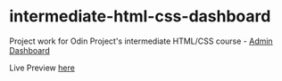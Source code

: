 # intermediate-html-css-dashboard
Project work for Odin Project's intermediate HTML/CSS course - [Admin Dashboard](https://www.theodinproject.com/lessons/node-path-intermediate-html-and-css-admin-dashboard)

Live Preview [here](https://odin-project-works.github.io/intermediate-html-css-dashboard)
